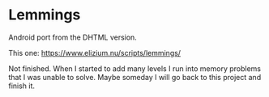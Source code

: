 # Lemmings
Android port from the DHTML version.

This one: https://www.elizium.nu/scripts/lemmings/

Not finished. When I started to add many levels I run into memory problems that I was unable to solve.
Maybe someday I will go back to this project and finish it.
